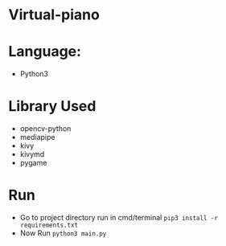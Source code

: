 # Virtual-piano

# Language:
  * Python3
  
# Library Used
  * opencv-python
  * mediapipe
  * kivy
  * kivymd
  * pygame

# Run
  * Go to project directory run in cmd/terminal `pip3 install -r requirements.txt`
  * Now Run `python3 main.py`
